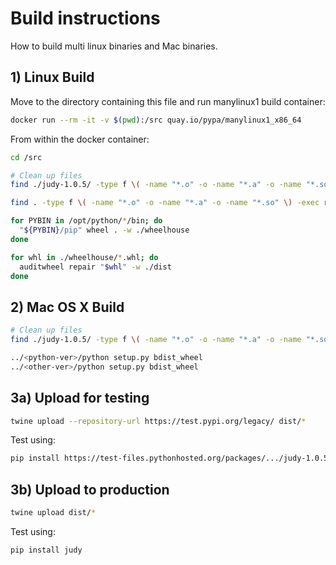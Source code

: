 # Build instructions

How to build multi linux binaries and Mac binaries. 

## 1) Linux Build

Move to the directory containing this file and run manylinux1 build container:

```bash
docker run --rm -it -v $(pwd):/src quay.io/pypa/manylinux1_x86_64
```

From within the docker container:

```bash
cd /src

# Clean up files 
find ./judy-1.0.5/ -type f \( -name "*.o" -o -name "*.a" -o -name "*.so" \) -exec rm {} \;

find . -type f \( -name "*.o" -o -name "*.a" -o -name "*.so" \) -exec rm {} \;

for PYBIN in /opt/python/*/bin; do
  "${PYBIN}/pip" wheel . -w ./wheelhouse
done

for whl in ./wheelhouse/*.whl; do
  auditwheel repair "$whl" -w ./dist
done
```

## 2) Mac OS X Build

```bash 
# Clean up files 
find ./judy-1.0.5/ -type f \( -name "*.o" -o -name "*.a" -o -name "*.so" \) -exec rm {} \;

../<python-ver>/python setup.py bdist_wheel
../<other-ver>/python setup.py bdist_wheel
```

## 3a) Upload for testing

```bash 
twine upload --repository-url https://test.pypi.org/legacy/ dist/*
```

Test using:

```bash 
pip install https://test-files.pythonhosted.org/packages/.../judy-1.0.5-cp27-cp27mu-manylinux1_x86_64.whl
```

## 3b) Upload to production

```bash 
twine upload dist/*
```

Test using:

```bash 
pip install judy
```
